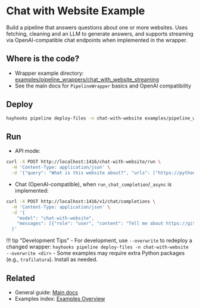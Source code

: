# Chat with Website Example

Build a pipeline that answers questions about one or more websites. Uses fetching, cleaning and an LLM to generate answers, and supports streaming via OpenAI-compatible chat endpoints when implemented in the wrapper.

## Where is the code?

- Wrapper example directory: [examples/pipeline_wrappers/chat_with_website_streaming](https://github.com/deepset-ai/hayhooks/tree/main/examples/pipeline_wrappers/chat_with_website_streaming)
- See the main docs for `PipelineWrapper` basics and OpenAI compatibility

## Deploy

```bash
hayhooks pipeline deploy-files -n chat-with-website examples/pipeline_wrappers/chat_with_website_streaming
```

## Run

- API mode:

```bash
curl -X POST http://localhost:1416/chat-with-website/run \
  -H 'Content-Type: application/json' \
  -d '{"query": "What is this website about?", "urls": ["https://python.org"]}'
```

- Chat (OpenAI-compatible), when `run_chat_completion`/`_async` is implemented:

```bash
curl -X POST http://localhost:1416/v1/chat/completions \
  -H 'Content-Type: application/json' \
  -d '{
    "model": "chat-with-website",
    "messages": [{"role": "user", "content": "Tell me about https://github.com"}]
  }'
```

!!! tip "Development Tips"
    - For development, use `--overwrite` to redeploy a changed wrapper: `hayhooks pipeline deploy-files -n chat-with-website --overwrite <dir>`
    - Some examples may require extra Python packages (e.g., `trafilatura`). Install as needed.

## Related

- General guide: [Main docs](../index.md)
- Examples index: [Examples Overview](overview.md)
